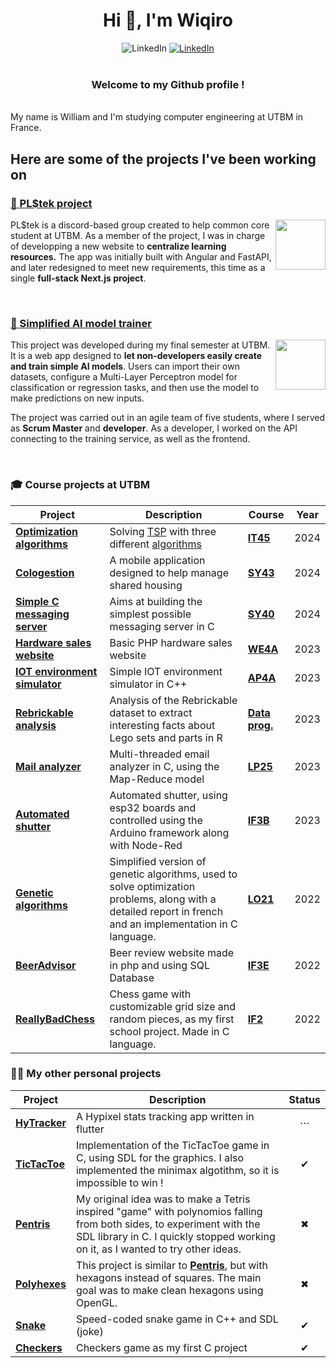 <h1 align="center">Hi 👋, I'm Wiqiro</h1>
<div align="center">
  <img src="https://img.shields.io/badge/wiqiro-7289DA?style=for-the-badge&logo=discord&logoColor=white" alt="LinkedIn"/>
  <a href="https://www.linkedin.com/in/william-imbert-52966526a/">
      <img src="https://img.shields.io/badge/William Imbert-0077B5?style=for-the-badge&logo=linkedin&logoColor=white" alt="LinkedIn"/>
  </a>
</div>

<br>
<h3 align="center">Welcome to my Github profile !</h3>
<br>
My name is William and I'm studying computer engineering at UTBM in France.

## Here are some of the projects I've been working on 

### [🍉 PL$tek project](https://github.com/PLStek)

<a href="https://github.com/PLStek">
  <img src="https://github.com/Wiqiro/Wiqiro/assets/85551152/b9327fb9-fb6b-4050-8bd8-1e6159a0176c" align="right" height="80">
</a>

PL$tek is a discord-based group created to help common core student at UTBM.
As a member of the project, I was in charge of developping a new website to **centralize learning resources.**
The app was initially built with Angular and FastAPI, and later redesigned to meet new requirements, this time as a single **full-stack Next.js project**.

<br>



### [🤖 Simplified AI model trainer](https://github.com/DE50-AI-Training)

<a href="https://github.com/DE50-AI-Training">
  <img src="https://github.com/user-attachments/assets/42d8d282-0d91-4fe0-a997-8d80bd276bed" align="right" height="80">
</a>

This project was developed during my final semester at UTBM. It is a web app designed to **let non-developers easily create and train simple AI models**.
Users can import their own datasets, configure a Multi-Layer Perceptron model for classification or regression tasks, and then use the model to make predictions on new inputs.

The project was carried out in an agile team of five students, where I served as **Scrum Master** and **developer**. As a developer, I worked on the API connecting to the training service, as well as the frontend.

<br>

### 🎓 Course projects at UTBM
|Project|Description|Course|Year|
|---|---|---|---|
| [**Optimization algorithms**](https://github.com/Wiqiro/IT45-optimization-algorithms) | Solving [TSP](# "Travelling salesman problem") with three different [algorithms](# 'Little, Tabu search, Genetic algorithm') | [**IT45**](# "Optimisation et recherche opérationnelle") | 2024 |
| [**Cologestion**](https://github.com/Wiqiro/SY43-cologestion) | A mobile application designed to help manage shared housing | [**SY43**](# "Android development") | 2024 |
| [**Simple C messaging server**](https://github.com/Wiqiro/SY40-messaging-server) | Aims at building the simplest possible messaging server in C | [**SY40**](# "Principe des systèmes d'exploitation et programmation système sous Linux") | 2024 |
| [**Hardware sales website**](https://github.com/Wiqiro/WE4E-Project-Hardware-Sales) | Basic PHP hardware sales website | [**WE4A**](# "Technologie et programmation Web") | 2023 |
| [**IOT environment simulator**](https://github.com/Wiqiro/TD-AP4A) | Simple IOT environment simulator in C++ | [**AP4A**](# "Programmation Orientée Objet: Concepts fondamentaux et mise en pratique avec le langage C++") | 2023 |
| [**Rebrickable analysis**](https://github.com/Wiqiro/Rebrickable-analysis) | Analysis of the Rebrickable dataset to extract interesting facts about Lego sets and parts in R | [**Data prog.**](# "Data programming with R") | 2023 |
| [**Mail analyzer**](https://github.com/Wiqiro/LP25-Project-Mail-Analyzer) | Multi-threaded email analyzer in C, using the Map-Reduce model | [**LP25**](# "Système d'exploitation Linux et programmation système en langage C") | 2023 |
| [**Automated shutter**](https://github.com/Wiqiro/IF3B-Project-Automated-Shutter) | Automated shutter, using esp32 boards and controlled using the Arduino framework along with Node-Red | [**IF3B**](# "Informatique pratique") | 2023 |
| [**Genetic algorithms**](https://github.com/Wiqiro/LO21-Project) | Simplified version of genetic algorithms, used to solve optimization problems, along with a detailed report in french and an implementation in C language. | [**LO21**](# "Algorithmique et programmation : niveau II") | 2022 |
| [**BeerAdvisor**](https://github.com/Wiqiro/IF3E-Project-BeerAdvisor) | Beer review website made in php and using SQL Database | [**IF3E**](# "Introducting to databases") | 2022 |
| [**ReallyBadChess**](https://github.com/Wiqiro/IF2-Project-ReallyBadChess) | Chess game with customizable grid size and random pieces, as my first school project. Made in C language.| [**IF2**](# "Algorithmique et programmation : niveau I") | 2022 |

### 🧑🏻 My other personal projects

|Project|Description|Status|
|---|---|:---:|
| [**HyTracker**](https://github.com/Wiqiro/HyTracker) | A Hypixel stats tracking app written in flutter |⋯|
| [**TicTacToe**](https://github.com/Wiqiro/TicTacToe-SDL) | Implementation of the TicTacToe game in C, using SDL for the graphics. I also implemented the minimax algotithm, so it is impossible to win !|✔|
| [**Pentris**](https://github.com/Wiqiro/Pentris) | My original idea was to make a Tetris inspired "game" with polynomios falling from both sides, to experiment with the SDL library in C. I quickly stopped working on it, as I wanted to try other ideas. |✖|
| [**Polyhexes**](https://github.com/Wiqiro/polyhexes) | This project is similar to [**Pentris**](https://github.com/Wiqiro/Pentris), but with hexagons instead of squares. The main goal was to make clean hexagons using OpenGL. |✖|
| [**Snake**](https://github.com/Wiqiro/SDL-snake) | Speed-coded snake game in C++ and SDL (joke) |✔|
| [**Checkers**](https://github.com/Wiqiro/Checkers) | Checkers game as my first C project |✔|

